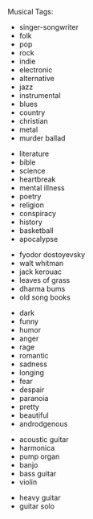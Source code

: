 Musical Tags:
<!-- * genre * -->
- singer-songwriter
- folk
- pop
- rock
- indie
- electronic
- alternative
- jazz
- instrumental
- blues
- country
- christian
- metal
- murder ballad

<!-- * topic * -->
- literature
- bible
- science
- heartbreak
- mental illness
- poetry
- religion
- conspiracy
- history
- basketball
- apocalypse

<!-- * source * -->
- fyodor dostoyevsky
- walt whitman
- jack kerouac
- leaves of grass
- dharma bums
- old song books

<!-- * mood / emotion * -->
- dark
- funny
- humor
- anger
- rage
- romantic
- sadness
- longing
- fear
- despair
- paranoia
- pretty
- beautiful
- androdgenous

<!-- * instrument * -->
- acoustic guitar
- harmonica
- pump organ
- banjo
- bass guitar
- violin

<!-- * song includes * -->
- heavy guitar
- guitar solo
